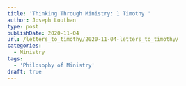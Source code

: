 ```yaml
---
title: 'Thinking Through Ministry: 1 Timothy '
author: Joseph Louthan
type: post
publishDate: 2020-11-04
url: /letters_to_timothy/2020-11-04-letters_to_timothy/
categories:
  - Ministry
tags:
  - 'Philosophy of Ministry'
draft: true
---
```


